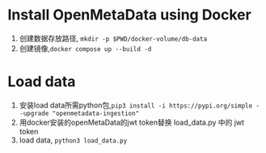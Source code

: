 # Install OpenMetaData using Docker
1. 创建数据存放路径, `mkdir -p $PWD/docker-volume/db-data`
1. 创建镜像,`docker compose up --build -d`
# Load data
1. 安装load data所需python包,`pip3 install -i https://pypi.org/simple --upgrade "openmetadata-ingestion"`
1. 用docker安装的openMetaData的jwt token替换 load_data.py 中的 jwt token
2. load data, `python3 load_data.py`
